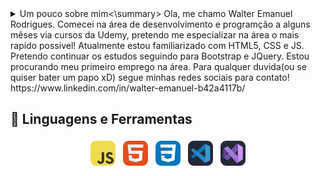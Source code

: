  <details>
 <summary>Um pouco sobre mim<\summary>
 Ola, me chamo Walter Emanuel Rodrigues. 
 Comecei na área de desenvolvimento e programção a alguns mêses via cursos da Udemy, pretendo me especializar na área o mais rapido possivel!
 Atualmente estou familiarizado com HTML5, CSS e JS. Pretendo continuar os estudos seguindo para Bootstrap e JQuery.
 Estou procurando meu primeiro emprego na área.
Para qualquer duvida(ou se quiser bater um papo xD) segue minhas redes sociais para contato!
https://www.linkedin.com/in/walter-emanuel-b42a4117b/

## 🧰 Linguagens e Ferramentas
<p align="center">
<img src="https://github.com/tandpfun/skill-icons/raw/main/icons/JavaScript.svg" alt="Javascript" height="40" style="vertical-align:top; margin:4px">
<img src="https://github.com/tandpfun/skill-icons/raw/main/icons/HTML.svg" alt="HTML" height="40" style="vertical-align:top; margin:4px">
<img src="https://github.com/tandpfun/skill-icons/raw/main/icons/CSS.svg" alt="CSS" height="40" style="vertical-align:top; margin:4px">
<img src="https://github.com/tandpfun/skill-icons/raw/main/icons/VSCode-Dark.svg" alt="VS Code" height="40" style="vertical-align:top; margin:4px">
<img src="https://github.com/tandpfun/skill-icons/raw/main/icons/VisualStudio-Dark.svg" alt="VStudio" height="40" style="vertical-align:top; margin:4px">
<!---
WaltRod/WaltRod is a ✨ special ✨ repository because its `README.md` (this file) appears on your GitHub profile.
You can click the Preview link to take a look at your changes.
--->
